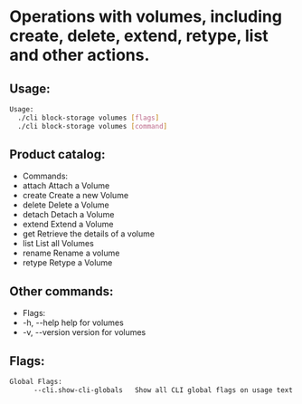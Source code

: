 # Operations with volumes, including create, delete, extend, retype, list and other actions.

## Usage:
```bash
Usage:
  ./cli block-storage volumes [flags]
  ./cli block-storage volumes [command]
```

## Product catalog:
- Commands:
- attach      Attach a Volume
- create      Create a new Volume
- delete      Delete a Volume
- detach      Detach a Volume
- extend      Extend a Volume
- get         Retrieve the details of a volume
- list        List all Volumes
- rename      Rename a volume
- retype      Retype a Volume

## Other commands:
- Flags:
- -h, --help      help for volumes
- -v, --version   version for volumes

## Flags:
```bash
Global Flags:
      --cli.show-cli-globals   Show all CLI global flags on usage text
```

